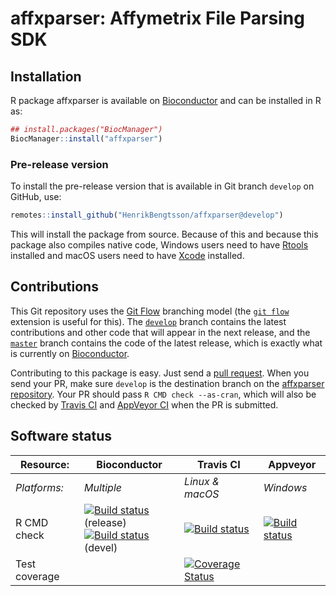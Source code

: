 # affxparser: Affymetrix File Parsing SDK


## Installation
R package affxparser is available on [Bioconductor](https://www.bioconductor.org/packages/devel/bioc/html/affxparser.html) and can be installed in R as:

```r
## install.packages("BiocManager")
BiocManager::install("affxparser")
```

### Pre-release version

To install the pre-release version that is available in Git branch `develop` on GitHub, use:
```r
remotes::install_github("HenrikBengtsson/affxparser@develop")
```
This will install the package from source.  Because of this and because this package also compiles native code, Windows users need to have [Rtools](https://cran.r-project.org/bin/windows/Rtools/) installed and macOS users need to have [Xcode](https://developer.apple.com/xcode/) installed.




## Contributions

This Git repository uses the [Git Flow](http://nvie.com/posts/a-successful-git-branching-model/) branching model (the [`git flow`](https://github.com/petervanderdoes/gitflow-avh) extension is useful for this).  The [`develop`](https://github.com/HenrikBengtsson/affxparser/tree/develop) branch contains the latest contributions and other code that will appear in the next release, and the [`master`](https://github.com/HenrikBengtsson/affxparser) branch contains the code of the latest release, which is exactly what is currently on [Bioconductor](https://www.bioconductor.org/packages/devel/bioc/html/affxparser.html).

Contributing to this package is easy.  Just send a [pull request](https://help.github.com/articles/using-pull-requests/).  When you send your PR, make sure `develop` is the destination branch on the [affxparser repository](https://github.com/HenrikBengtsson/affxparser).  Your PR should pass `R CMD check --as-cran`, which will also be checked by <a href="https://travis-ci.org/HenrikBengtsson/affxparser">Travis CI</a> and <a href="https://ci.appveyor.com/project/HenrikBengtsson/affxparser">AppVeyor CI</a> when the PR is submitted.


## Software status

| Resource:     | Bioconductor        | Travis CI       | Appveyor         |
| ------------- | ------------------- | --------------- | ---------------- |
| _Platforms:_  | _Multiple_          | _Linux & macOS_ | _Windows_        |
| R CMD check   | <a href="https://bioconductor.org/checkResults/release/bioc-LATEST/affxparser/"><img border="0" src="https://bioconductor.org/shields/build/release/bioc/affxparser.svg" alt="Build status"></a> (release)</br><a href="https://bioconductor.org/checkResults/devel/bioc-LATEST/affxparser/"><img border="0" src="https://bioconductor.org/shields/build/devel/bioc/affxparser.svg" alt="Build status"></a> (devel) | <a href="https://travis-ci.org/HenrikBengtsson/affxparser"><img src="https://travis-ci.org/HenrikBengtsson/affxparser.svg" alt="Build status"></a>   | <a href="https://ci.appveyor.com/project/HenrikBengtsson/affxparser"><img src="https://ci.appveyor.com/api/projects/status/github/HenrikBengtsson/affxparser?svg=true" alt="Build status"></a> |
| Test coverage |                     | <a href="https://codecov.io/gh/HenrikBengtsson/affxparser"><img src="https://codecov.io/gh/HenrikBengtsson/affxparser/branch/develop/graph/badge.svg" alt="Coverage Status"/></a>     |                  |
